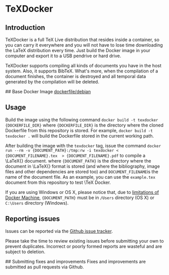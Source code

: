 # TeXDocker 
## Introduction
TeXDocker is a full TeX Live distribution that resides inside a container, so you can carry it everywhere and you will not have to lose time downloading the LaTeX distribution every time. Just build the Docker image in your computer and export it to a USB pendrive or hard drive.

TeXDocker supports compiling all kinds of documents you have in the host system. Also, it supports BibTeX. What's more, when the compilation of a document finishes, the container is destroyed and all temporal data generated by the compilation will be deleted.

## Base Docker Image
[dockerfile/debian](https://hub.docker.com/_/debian/)

## Usage
Build the image using the following command `docker build -t texdocker {DOCKERFILE_DIR}` where `{DOCKERFILE_DIR}` is the directory where the cloned Dockerfile from this repository is stored. For example, `docker build -t texdocker .` will build the Dockerfile stored in the current working path.

After building the image with the `texdocker` tag, issue the command `docker run --rm -v {DOCUMENT_PATH}:/tmp:rw -i texdocker < {DOCUMENT_FILENAME}.tex  > {DOCUMENT_FILENAME}.pdf` to compile a \LaTeX{} document. where `{DOCUMENT_PATH}` is the directory where the document in \LaTeX{} format is stored (and where the bibliography, image files and other dependencies are stored too) and `DOCUMENT_FILENAME`is the name of the document file. As an example, you can use the `example.tex` document from this repository to test \TeX Docker.

If you are using Windows or OS X, please notice that, due to [limitations of Docker Machine](https://docs.docker.com/engine/userguide/containers/dockervolumes/#mount-a-host-directory-as-a-data-volume), `{DOCUMENT_PATH}` must be in `/Users` directory (OS X) or `C:\Users` directory (Windows).

## Reporting issues
Issues can be reported via the [Github issue tracker](https://github.com/iMartinezMateu/texdocker/issues). 

Please take the time to review existing issues before submitting your own to prevent duplicates. Incorrect or poorly formed reports are wasteful and are subject to deletion.

## Submitting fixes and improvements
Fixes and improvements are submitted as pull requests via Github.